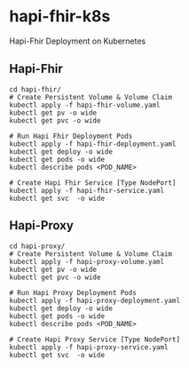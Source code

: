 # hapi-fhir-k8s
Hapi-Fhir Deployment on Kubernetes

Hapi-Fhir
---
    cd hapi-fhir/
    # Create Persistent Volume & Volume Claim
    kubectl apply -f hapi-fhir-volume.yaml
    kubectl get pv -o wide
    kubectl get pvc -o wide

    # Run Hapi Fhir Deployment Pods
    kubectl apply -f hapi-fhir-deployment.yaml
    kubectl get deploy -o wide
    kubectl get pods -o wide
    kubectl describe pods <POD_NAME>

    # Create Hapi Fhir Service [Type NodePort]
    kubectl apply -f hapi-fhir-service.yaml
    kubectl get svc  -o wide



Hapi-Proxy
---
    cd hapi-proxy/
    # Create Persistent Volume & Volume Claim
    kubectl apply -f hapi-proxy-volume.yaml
    kubectl get pv -o wide
    kubectl get pvc -o wide

    # Run Hapi Proxy Deployment Pods
    kubectl apply -f hapi-proxy-deployment.yaml
    kubectl get deploy -o wide
    kubectl get pods -o wide
    kubectl describe pods <POD_NAME>

    # Create Hapi Proxy Service [Type NodePort]
    kubectl apply -f hapi-proxy-service.yaml
    kubectl get svc  -o wide